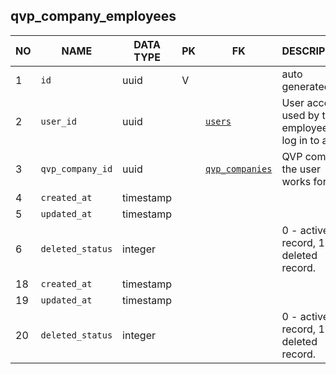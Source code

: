 
qvp_company_employees
----------------------------


NO | NAME | DATA TYPE | PK | FK | DESCRIPTION  | COMMENTS          
---|------|-----------|----|----|--------------|----------
1|`id` | uuid | V |  | auto generated | 
2|`user_id` | uuid |  | [`users`](users.md) | User account used by the employee to log in to app | 
3|`qvp_company_id` | uuid |  | [`qvp_companies`](qvp_companies.md) | QVP company the user works for | 
4|`created_at` | timestamp |  |  |  | 
5|`updated_at` | timestamp |  |  |  | 
6|`deleted_status` | integer |  |  | 0 - active record, 1 - deleted record. | 
18|`created_at` | timestamp |  |  |  | 
19|`updated_at` | timestamp |  |  |  | 
20|`deleted_status` | integer |  |  | 0 - active record, 1 - deleted record. | 
